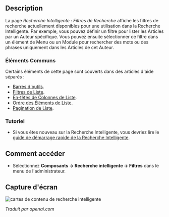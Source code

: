 <!-- Filename: Help4.x:Smart_Search:_Search_Filters  / Display title: Recherche intelligente : Filtres de recherche -->

## Description

La page *Recherche Intelligente : Filtres de Recherche* affiche les filtres de recherche actuellement disponibles pour une utilisation dans la Recherche Intelligente. Par exemple, vous pouvez définir un filtre pour lister les Articles par un Auteur spécifique. Vous pouvez ensuite sélectionner ce filtre dans un élément de Menu ou un Module pour rechercher des mots ou des phrases uniquement dans les Articles de cet Auteur.

### Éléments Communs

Certains éléments de cette page sont couverts dans des articles d'aide séparés :

* [Barres d'outils](jdocmanual?article=help/common-elements/toolbars).
* [Filtres de Liste](jdocmanual?article=help/common-elements/list-filters).
* [En-têtes de Colonnes de Liste](jdocmanual?article=help/common-elements/list-column-headers).
* [Ordre des Éléments de Liste](jdocmanual?article=help/common-elements/list-ordering).
* [Pagination de Liste](jdocmanual?article=help/common-elements/list-pagination).

### Tutoriel

* Si vous êtes nouveau sur la Recherche Intelligente, vous devriez lire le [guide de démarrage rapide de la Recherche Intelligente](https://docs.joomla.org/Smart_Search_quickstart_guide "guide de démarrage rapide de la Recherche Intelligente").

## Comment accéder

- Sélectionnez **Composants → Recherche intelligente → Filtres** dans le menu de l'administrateur.

## Capture d'écran

![cartes de contenu de recherche intelligente](../../../fr/images/smart-search/smart-search-search-filters.png)


*Traduit par openai.com*

